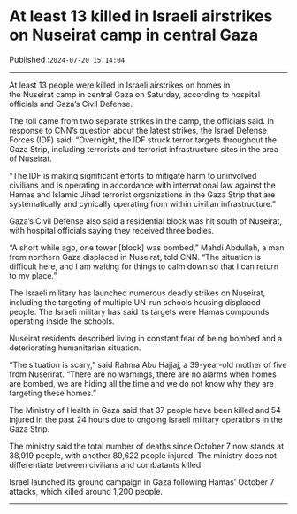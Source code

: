 # At least 13 killed in Israeli airstrikes on Nuseirat camp in central Gaza

Published :`2024-07-20 15:14:04`

---

At least 13 people were killed in Israeli airstrikes on homes in the Nuseirat camp in central Gaza on Saturday, according to hospital officials and Gaza’s Civil Defense.

The toll came from two separate strikes in the camp, the officials said. In response to CNN’s question about the latest strikes, the Israel Defense Forces (IDF) said: “Overnight, the IDF struck terror targets throughout the Gaza Strip, including terrorists and terrorist infrastructure sites in the area of Nuseirat.

“The IDF is making significant efforts to mitigate harm to uninvolved civilians and is operating in accordance with international law against the Hamas and Islamic Jihad terrorist organizations in the Gaza Strip that are systematically and cynically operating from within civilian infrastructure.”

Gaza’s Civil Defense also said a residential block was hit south of Nuseirat, with hospital officials saying they received three bodies.

“A short while ago, one tower [block] was bombed,” Mahdi Abdullah, a man from northern Gaza displaced in Nuseirat, told CNN. “The situation is difficult here, and I am waiting for things to calm down so that I can return to my place.”

The Israeli military has launched numerous deadly strikes on Nuseirat, including the targeting of multiple UN-run schools housing displaced people. The Israeli military has said its targets were Hamas compounds operating inside the schools.

Nuseirat residents described living in constant fear of being bombed and a deteriorating humanitarian situation.

“The situation is scary,” said Rahma Abu Hajjaj, a 39-year-old mother of five from Nuserirat. “There are no warnings, there are no alarms when homes are bombed, we are hiding all the time and we do not know why they are targeting these homes.”

The Ministry of Health in Gaza said that 37 people have been killed and 54 injured in the past 24 hours due to ongoing Israeli military operations in the Gaza Strip.

The ministry said the total number of deaths since October 7 now stands at 38,919 people, with another 89,622 people injured. The ministry does not differentiate between civilians and combatants killed.

Israel launched its ground campaign in Gaza following Hamas’ October 7 attacks, which killed around 1,200 people.

---

